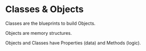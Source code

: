 # Classes & Objects

Classes are the blueprints to build Objects.

Objects are memory structures.

Objects and Classes have Properties (data) and Methods (logic).

